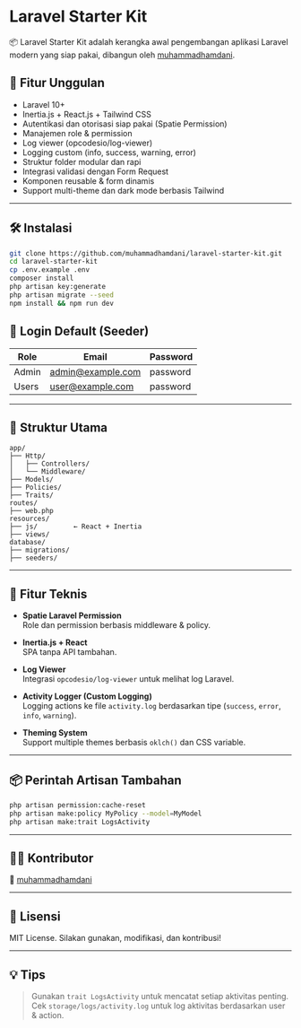 # Laravel Starter Kit

📦 Laravel Starter Kit adalah kerangka awal pengembangan aplikasi Laravel modern yang siap pakai, dibangun oleh [muhammadhamdani](https://github.com/muhammadhamdani).

## 🚀 Fitur Unggulan

- Laravel 10+
- Inertia.js + React.js + Tailwind CSS
- Autentikasi dan otorisasi siap pakai (Spatie Permission)
- Manajemen role & permission
- Log viewer (opcodesio/log-viewer)
- Logging custom (info, success, warning, error)
- Struktur folder modular dan rapi
- Integrasi validasi dengan Form Request
- Komponen reusable & form dinamis
- Support multi-theme dan dark mode berbasis Tailwind

---

## 🛠️ Instalasi

```bash
git clone https://github.com/muhammadhamdani/laravel-starter-kit.git
cd laravel-starter-kit
cp .env.example .env
composer install
php artisan key:generate
php artisan migrate --seed
npm install && npm run dev
```

## 🔐 Login Default (Seeder)

| Role     | Email               | Password  |
|----------|---------------------|-----------|
| Admin    | admin@example.com   | password  |
| Users    | user@example.com    | password  |

---

## 🧩 Struktur Utama

```
app/
├── Http/
│   ├── Controllers/
│   └── Middleware/
├── Models/
├── Policies/
├── Traits/
routes/
├── web.php
resources/
├── js/         ← React + Inertia
├── views/
database/
├── migrations/
├── seeders/
```

---

## 🧰 Fitur Teknis

- **Spatie Laravel Permission**  
  Role dan permission berbasis middleware & policy.

- **Inertia.js + React**  
  SPA tanpa API tambahan.

- **Log Viewer**  
  Integrasi `opcodesio/log-viewer` untuk melihat log Laravel.

- **Activity Logger (Custom Logging)**  
  Logging actions ke file `activity.log` berdasarkan tipe (`success`, `error`, `info`, `warning`).

- **Theming System**  
  Support multiple themes berbasis `oklch()` dan CSS variable.

---

## 📦 Perintah Artisan Tambahan

```bash
php artisan permission:cache-reset
php artisan make:policy MyPolicy --model=MyModel
php artisan make:trait LogsActivity
```

---

## 🧑‍💻 Kontributor

👤 [muhammadhamdani](https://github.com/muhammadhamdani)

---

## 📜 Lisensi

MIT License. Silakan gunakan, modifikasi, dan kontribusi!

---

## 💡 Tips

> Gunakan `trait LogsActivity` untuk mencatat setiap aktivitas penting.  
> Cek `storage/logs/activity.log` untuk log aktivitas berdasarkan user & action.